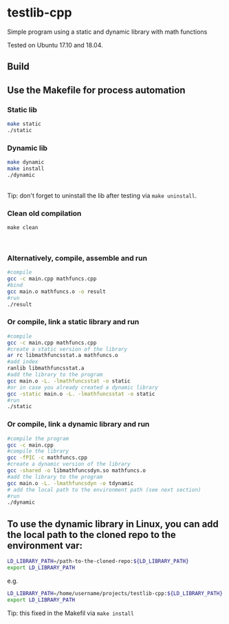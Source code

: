 # testlib-cpp
Simple program using a static and dynamic library with math functions 

Tested on Ubuntu 17.10 and 18.04.

## Build

## Use the Makefile for process automation

### Static lib
``` bash 
make static
./static
```

### Dynamic lib
``` bash
make dynamic
make install
./dynamic
```
\
Tip: don't forget to uninstall the lib after testing via ```make uninstall```.

### Clean old compilation
```make clean```

<br> 

### Alternatively, compile, assemble and run

``` bash
#compile
gcc -c main.cpp mathfuncs.cpp
#bind
gcc main.o mathfuncs.o -o result
#run
./result
```

### Or compile, link a static library and run

``` bash
#compile 
gcc -c main.cpp mathfuncs.cpp
#create a static version of the library
ar rc libmathfuncsstat.a mathfuncs.o
#add index
ranlib libmathfuncsstat.a
#add the library to the program
gcc main.o -L. -lmathfuncsstat -o static
#or in case you already created a dynamic library
gcc -static main.o -L. -lmathfuncsstat -o static
#run
./static
```

### Or compile, link a dynamic library and run

``` bash
#compile the program 
gcc -c main.cpp
#compile the library
gcc -fPIC -c mathfuncs.cpp
#create a dynamic version of the library
gcc -shared -o libmathfuncsdyn.so mathfuncs.o
#add the library to the program 
gcc main.o -L. -lmathfuncsdyn -o tdynamic
# add the local path to the environment path (see next section)
#run
./dynamic
```

## To use the dynamic library in Linux, you can add the local path to the cloned repo to the environment var:

``` bash 
LD_LIBRARY_PATH=/path-to-the-cloned-repo:${LD_LIBRARY_PATH}
export LD_LIBRARY_PATH
```
e.g.
``` bash
LD_LIBRARY_PATH=/home/username/projects/testlib-cpp:${LD_LIBRARY_PATH}
export LD_LIBRARY_PATH
```
Tip: this fixed in the Makefil via `make install`

